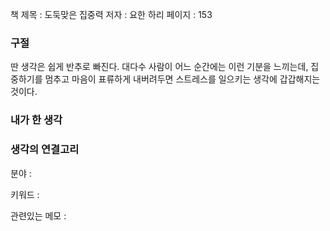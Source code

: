 
책 제목 : 도둑맞은 집중력
저자 : 요한 하리
페이지 : 153

### 구절

딴 생각은 쉽게 반추로 빠진다. 대다수 사람이 어느 순간에는 이런 기분을 느끼는데, 집중하기를 멈추고 마음이 표류하게 내버려두면 스트레스를 일으키는 생각에 갑갑해지는 것이다.

### 내가 한 생각


### 생각의 연결고리
분야 : 

키워드 : 

관련있는 메모 : 